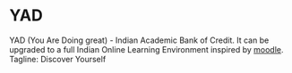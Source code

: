 # YAD
YAD (You Are Doing great) - Indian Academic Bank of Credit. It can be upgraded to a full Indian Online Learning Environment inspired by [moodle](https://moodle.org/).<br>
Tagline: Discover Yourself <br>
